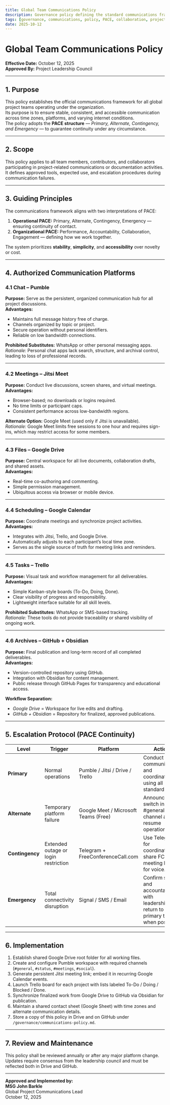 ```yaml
---
title: Global Team Communications Policy
description: Governance policy defining the standard communications framework (PACE) for international team collaboration.
tags: [governance, communications, policy, PACE, collaboration, project-management]
date: 2025-10-12
---
```


# Global Team Communications Policy  
**Effective Date:** October 12, 2025  
**Approved By:** Project Leadership Council  

---

## 1. Purpose  

This policy establishes the official communications framework for all global project teams operating under the organization.  
Its purpose is to ensure stable, consistent, and accessible communication across time zones, platforms, and varying internet conditions.  
The policy adopts the **PACE structure** — *Primary, Alternate, Contingency, and Emergency* — to guarantee continuity under any circumstance.  

---

## 2. Scope  

This policy applies to all team members, contributors, and collaborators participating in project-related communications or documentation activities.  
It defines approved tools, expected use, and escalation procedures during communication failures.  

---

## 3. Guiding Principles  

The communications framework aligns with two interpretations of PACE:

1. **Operational PACE:** Primary, Alternate, Contingency, Emergency — ensuring continuity of contact.  
2. **Organizational PACE:** Performance, Accountability, Collaboration, Engagement — defining how we work together.  

The system prioritizes **stability**, **simplicity**, and **accessibility** over novelty or cost.

---

## 4. Authorized Communication Platforms  

### 4.1 Chat – Pumble  
**Purpose:** Serve as the persistent, organized communication hub for all project discussions.  
**Advantages:**  
- Maintains full message history free of charge.  
- Channels organized by topic or project.  
- Secure operation without personal identifiers.  
- Reliable on low bandwidth connections.  

**Prohibited Substitutes:** WhatsApp or other personal messaging apps.  
*Rationale:* Personal chat apps lack search, structure, and archival control, leading to loss of professional records.  

---

### 4.2 Meetings – Jitsi Meet  
**Purpose:** Conduct live discussions, screen shares, and virtual meetings.  
**Advantages:**  
- Browser-based; no downloads or logins required.  
- No time limits or participant caps.  
- Consistent performance across low-bandwidth regions.  

**Alternate Option:** Google Meet (used only if Jitsi is unavailable).  
*Rationale:* Google Meet limits free sessions to one hour and requires sign-ins, which may restrict access for some members.  

---

### 4.3 Files – Google Drive  
**Purpose:** Central workspace for all live documents, collaboration drafts, and shared assets.  
**Advantages:**  
- Real-time co-authoring and commenting.  
- Simple permission management.  
- Ubiquitous access via browser or mobile device.  

---

### 4.4 Scheduling – Google Calendar  
**Purpose:** Coordinate meetings and synchronize project activities.  
**Advantages:**  
- Integrates with Jitsi, Trello, and Google Drive.  
- Automatically adjusts to each participant’s local time zone.  
- Serves as the single source of truth for meeting links and reminders.  

---

### 4.5 Tasks – Trello  
**Purpose:** Visual task and workflow management for all deliverables.  
**Advantages:**  
- Simple Kanban-style boards (To-Do, Doing, Done).  
- Clear visibility of progress and responsibility.  
- Lightweight interface suitable for all skill levels.  

**Prohibited Substitutes:** WhatsApp or SMS-based tracking.  
*Rationale:* These tools do not provide traceability or shared visibility of ongoing work.  

---

### 4.6 Archives – GitHub + Obsidian  
**Purpose:** Final publication and long-term record of all completed deliverables.  
**Advantages:**  
- Version-controlled repository using GitHub.  
- Integration with Obsidian for content management.  
- Public release through GitHub Pages for transparency and educational access.  

**Workflow Separation:**  
- *Google Drive* = Workspace for live edits and drafting.  
- *GitHub + Obsidian* = Repository for finalized, approved publications.  

---

## 5. Escalation Protocol (PACE Continuity)

| Level | Trigger | Platform | Action |
|-------|----------|-----------|--------|
| **Primary** | Normal operations | Pumble / Jitsi / Drive / Trello | Conduct daily communication and coordination using all standard tools. |
| **Alternate** | Temporary platform failure | Google Meet / Microsoft Teams (Free) | Announce switch in #general channel and resume operations. |
| **Contingency** | Extended outage or login restriction | Telegram + FreeConferenceCall.com | Use Telegram for coordination; share FCC meeting link for voice. |
| **Emergency** | Total connectivity disruption | Signal / SMS / Email | Confirm safety and accountability with leadership; return to primary tools when possible. |

---

## 6. Implementation  

1. Establish shared Google Drive root folder for all working files.  
2. Create and configure Pumble workspace with required channels (`#general`, `#status`, `#meetings`, `#social`).  
3. Generate persistent Jitsi meeting link; embed it in recurring Google Calendar events.  
4. Launch Trello board for each project with lists labeled To-Do / Doing / Blocked / Done.  
5. Synchronize finalized work from Google Drive to GitHub via Obsidian for publication.  
6. Maintain a shared contact sheet (Google Sheet) with time zones and alternate communication details.  
7. Store a copy of this policy in Drive and on GitHub under `/governance/communications-policy.md`.  

---

## 7. Review and Maintenance  

This policy shall be reviewed annually or after any major platform change.  
Updates require consensus from the leadership council and must be reflected both in Drive and GitHub.  

---

**Approved and Implemented by:**  
**MSG John Barkle**  
Global Project Communications Lead  
October 12, 2025
